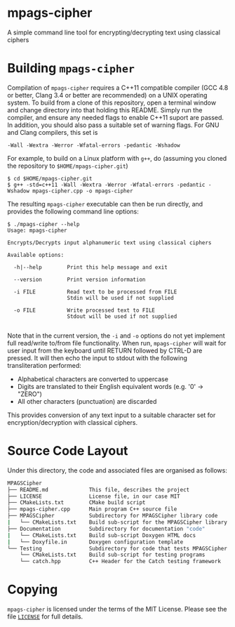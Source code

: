# mpags-cipher
A simple command line tool for encrypting/decrypting text using classical ciphers

# Building `mpags-cipher`
Compilation of `mpags-cipher` requires a C++11 compatible compiler (GCC
4.8 or better, Clang 3.4 or better are recommended) on a UNIX operating
system. To build from a clone of this repository, open a terminal window
and change directory into that holding this README. Simply run the
compiler, and ensure any needed flags to enable C++11 suport are passed.
In addition, you should also pass a suitable set of warning flags. For
GNU and Clang compilers, this set is

```
-Wall -Wextra -Werror -Wfatal-errors -pedantic -Wshadow
```

For example, to build on a Linux platform with `g++`, do (assuming you
cloned the repository to `$HOME/mpags-cipher.git`)

```
$ cd $HOME/mpags-cipher.git
$ g++ -std=c++11 -Wall -Wextra -Werror -Wfatal-errors -pedantic -Wshadow mpags-cipher.cpp -o mpags-cipher
```

The resulting `mpags-cipher` executable can then be run directly, and
provides the following command line options:

```
$ ./mpags-cipher --help
Usage: mpags-cipher

Encrypts/Decrypts input alphanumeric text using classical ciphers

Available options:

  -h|--help        Print this help message and exit

  --version        Print version information

  -i FILE          Read text to be processed from FILE
                   Stdin will be used if not supplied

  -o FILE          Write processed text to FILE
                   Stdout will be used if not supplied


```

Note that in the current version, the `-i` and `-o` options do not yet
implement full read/write to/from file functionality. When run,
`mpags-cipher` will wait for user input from the keyboard until RETURN
followed by CTRL-D are pressed. It will then echo the input to stdout
with the following transliteration performed:

- Alphabetical characters are converted to uppercase
- Digits are translated to their English equivalent words (e.g. '0' -> "ZERO")
- All other characters (punctuation) are discarded

This provides conversion of any text input to a suitable character set
for encryption/decryption with classical ciphers.


# Source Code Layout
Under this directory, the code and associated files are organised as
follows:

```sh
MPAGSCipher
├── README.md             This file, describes the project
├── LICENSE               License file, in our case MIT
├── CMakeLists.txt        CMake build script
├── mpags-cipher.cpp      Main program C++ source file
├── MPAGSCipher           Subdirectory for MPAGSCipher library code
|   └── CMakeLists.txt    Build sub-script for the MPAGSCipher library
├── Documentation         Subdirectory for documentation "code"
|   └── CMakeLists.txt    Build sub-script Doxygen HTML docs
|   └── Doxyfile.in       Doxygen configuration template
└── Testing               Subdirectory for code that tests MPAGSCipher
    └── CMakeLists.txt    Build sub-script for testing programs
    └── catch.hpp         C++ Header for the Catch testing framework
```

# Copying
`mpags-cipher` is licensed under the terms of the MIT License. Please see
the file [`LICENSE`](LICENSE) for full details.


